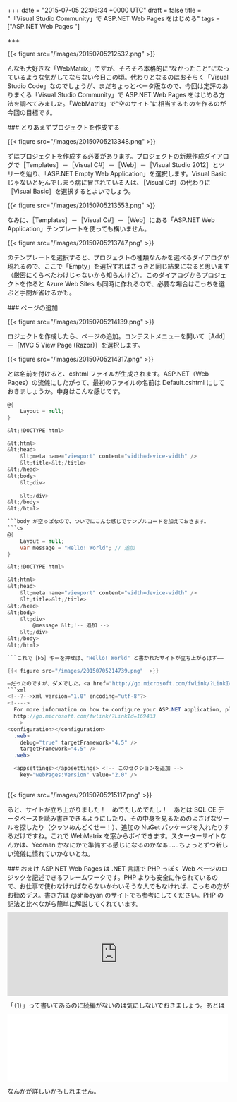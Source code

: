 
+++
date = "2015-07-05 22:06:34 +0000 UTC"
draft = false
title = "「Visual Studio Community」で ASP.NET Web Pages をはじめる"
tags = ["ASP.NET Web Pages "]

+++


{{< figure src="/images/20150705212532.png"  >}}

んなも大好きな「WebMatrix」ですが、そろそろ本格的に“なかったこと”になっているような気がしてならない今日この頃。代わりとなるのはおそらく「Visual Studio Code」なのでしょうが、まだちょっとベータ版なので、今回は定評のありまくる「Visual Studio Community」で ASP.NET Web Pages をはじめる方法を調べてみました。「WebMatrix」で“空のサイト”に相当するものを作るのが今回の目標です。

<div class="section">
    ### とりあえずプロジェクトを作成する
    

{{< figure src="/images/20150705213348.png"  >}}

ずはプロジェクトを作成する必要があります。プロジェクトの新規作成ダイアログで［Templates］－［Visual C#］－［Web］－［Visual Studio 2012］とツリーを辿り、「ASP.NET Empty Web Application」を選択します。Visual Basic じゃないと死んでしまう病に冒されている人は、［Visual C#］の代わりに［Visual Basic］を選択するとよいでしょう。

{{< figure src="/images/20150705213553.png"  >}}

なみに、［Templates］－［Visual C#］－［Web］にある「ASP.NET Web Application」テンプレートを使っても構いません。

{{< figure src="/images/20150705213747.png"  >}}

のテンプレートを選択すると、プロジェクトの種類なんかを選べるダイアログが現れるので、ここで「Empty」を選択すればさっきと同じ結果になると思います（厳密にくらべたわけじゃないから知らんけど）。このダイアログからプロジェクトを作ると Azure Web Sites も同時に作れるので、必要な場合はこっちを選ぶと手間が省けるかも。

</div>
<div class="section">
    ### ページの追加
    

{{< figure src="/images/20150705214139.png"  >}}

ロジェクトを作成したら、ページの追加。コンテストメニューを開いて［Add］－［MVC 5 View Page (Razor)］を選択します。

{{< figure src="/images/20150705214317.png"  >}}

とは名前を付けると、cshtml ファイルが生成されます。ASP.NET（Web Pages）の流儀にしたがって、最初のファイルの名前は Default.cshtml にしておきましょうか。中身はこんな感じです。
```cs
@{
    Layout = null;
}

&lt;!DOCTYPE html>

&lt;html>
&lt;head>
    &lt;meta name="viewport" content="width=device-width" />
    &lt;title>&lt;/title>
&lt;/head>
&lt;body>
    &lt;div>
    
    &lt;/div>
&lt;/body>
&lt;/html>

```body が空っぽなので、ついでにこんな感じでサンプルコードを加えておきます。
```cs
@{
    Layout = null;
    var message = "Hello! World"; // 追加
}

&lt;!DOCTYPE html>

&lt;html>
&lt;head>
    &lt;meta name="viewport" content="width=device-width" />
    &lt;title>&lt;/title>
&lt;/head>
&lt;body>
    &lt;div>
        @message &lt;!-- 追加 -->
    &lt;/div>
&lt;/body>
&lt;/html>

```これで［F5］キーを押せば、"Hello! World" と書かれたサイトが立ち上がるはず――

{{< figure src="/images/20150705214739.png"  >}}

―だったのですが、ダメでした。<a href="http://go.microsoft.com/fwlink/?LinkId=254126">http://go.microsoft.com/fwlink/?LinkId=254126</a> を読めと言われるのでそれに目を通してみますと、Web.config で利用する ASP.NET Web Pages のバージョンを指定しろと書いてあります。仕方ないので、言われたとおりにキーを追加。
```xml
<!--?-->xml version="1.0" encoding="utf-8"?>
<!---->
  For more information on how to configure your ASP.NET application, please visit
  http://go.microsoft.com/fwlink/?LinkId=169433
  -->
<configuration></configuration>
  .web>
    debug="true" targetFramework="4.5" />
    targetFramework="4.5" />
  .web>

  <appsettings></appsettings> <!-- このセクションを追加 -->
    key="webPages:Version" value="2.0" />
  


```

{{< figure src="/images/20150705215117.png"  >}}

ると、サイトが立ち上がりました！　めでたしめでたし！　あとは SQL CE データベースを読み書きできるようにしたり、その中身を見るためのよさげなツールを探したり（クッソめんどくせー！）、追加の NuGet パッケージを入れたりするだけですね。これで WebMatrix を窓からポイできます。スターターサイトなんかは、Yeoman かなにかで準備する感じになるのかなぁ……ちょっとずつ新しい流儀に慣れていかないとね。

</div>
<div class="section">
    ### おまけ
    ASP.NET Web Pages は .NET 言語で PHP っぽく Web ページのロジックを記述できるフレームワークです。PHP よりも安全に作られているので、お仕事で使わなければならないかわいそうな人でもなければ、こっちの方がお勧めデス。書き方は @shibayan のサイトでも参考にしてください。PHP の記法と比べながら簡単に解説してくれています。<iframe src="http://blog.shibayan.jp/embed/20110714/1310652120" title="PHP と比較して覚える ASP.NET Web Pages (1) - しばやん雑記" class="embed-card embed-blogcard" scrolling="no" frameborder="0" style="display: block; width: 100%; height: 190px; max-width: 500px; margin: 10px 0px;"><a href="http://blog.shibayan.jp/entry/20110714/1310652120">PHP と比較して覚える ASP.NET Web Pages (1) - しばやん雑記</a></iframe>「（1）」って書いてあるのに続編がないのは気にしないでおきましょう。あとは<iframe src="//hatenablog-parts.com/embed?url=http%3A%2F%2Fwebmatrix.g.hatena.ne.jp%2Fcx20%2F20110228%2F1298841518" title="ASP.NET Razor 記法 基礎文法最速マスター - CX&#39;s WebMatrix Diary" class="embed-card embed-webcard" scrolling="no" frameborder="0" style="display: block; width: 100%; height: 155px; max-width: 500px; margin: 10px 0px;"><a href="http://webmatrix.g.hatena.ne.jp/cx20/20110228/1298841518">ASP.NET Razor 記法 基礎文法最速マスター - CX&#39;s WebMatrix Diary</a></iframe>なんかが詳しいかもしれません。

</div>

